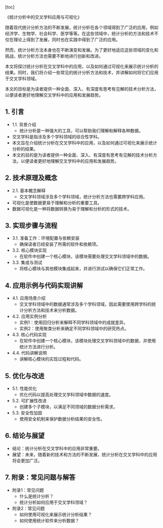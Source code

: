 
[toc]                    
                
                
《统计分析中的交叉学科应用与可视化》

随着现代统计分析方法的不断发展，统计分析在各个领域得到了广泛的应用，例如经济学、生物学、社会科学、医学等等。在这些领域中，统计分析的方法和技术不仅在理论上得到了发展，同时也在实践中得到了广泛的应用。

然而，统计分析方法本身也在不断演变和发展。为了更好地适应这些领域的变化和挑战，统计分析方法也需要不断地进行创新和改进。

本文将探讨统计分析在交叉学科中的应用，以及如何通过可视化来展示统计分析的结果。同时，我们将介绍一些常见的统计分析方法和技术，并讲解如何将它们应用于交叉学科领域。

本文的目标是为读者提供一种全面、深入、有深度有思考有见解的技术分析方法，以便读者更好地理解交叉学科中的应用和发展趋势。

## 1. 引言

- 1.1. 背景介绍
   - 统计分析是一种强大的工具，可以帮助我们理解和解释各种数据。
- 交叉学科是指涉及多个学科领域的综合性学科。
- 本文旨在介绍统计分析在交叉学科中的应用，以及如何通过可视化来展示统计分析的结果。
- 本文的目的是为读者提供一种全面、深入、有深度有思考有见解的技术分析方法，以便读者更好地理解交叉学科中的应用和发展趋势。

## 2. 技术原理及概念

- 2.1. 基本概念解释
   - 交叉学科领域涉及多个学科领域，统计分析方法也需要跨学科应用。
- 可视化是使数据更易于理解和分析的重要工具。
- 数据可视化是一种将数据转换为易于理解和分析的形式的技术。

## 3. 实现步骤与流程

- 3.1. 准备工作：环境配置与依赖安装
   - 确保读者已经安装了所需的软件和依赖项。
- 3.2. 核心模块实现
   - 在软件中创建一个核心模块，该模块需要处理交叉学科领域中的数据。
- 3.3. 集成与测试
   - 将核心模块与其他模块集成起来，并进行测试以确保它们正常工作。

## 4. 应用示例与代码实现讲解

- 4.1. 应用场景介绍
   - 交叉学科领域中的数据通常涉及多个学科领域，因此需要使用跨学科的统计分析方法和技术来分析数据。
- 4.2. 应用实例分析
   - 实例1：使用回归分析来解释不同学科领域中的成就差异。
   - 实例2：使用聚类分析来确定不同学科领域中的研究热点。
- 4.3. 核心代码实现
   - 在软件中创建一个核心模块，该模块处理交叉学科领域中的数据，并使用统计方法进行分析。
- 4.4. 代码讲解说明
   - 讲解核心模块的实现过程和代码。

## 5. 优化与改进

- 5.1. 性能优化
   - 优化代码以提高处理交叉学科领域中数据的速度。
- 5.2. 可扩展性改进
   - 创建多个子模块，以满足不同领域的数据分析需求。
- 5.3. 安全性加固
   - 使用安全机制来保护数据分析结果的安全性。

## 6. 结论与展望

- 结论：统计分析在交叉学科中的应用非常重要。
- 展望：未来，随着新的技术和方法的不断发展，统计分析在交叉学科中的应用将会更加广泛。

## 7. 附录：常见问题与解答

- 附录1：常见问题
   - 什么是统计分析？
   - 统计分析如何应用于交叉学科领域？
- 附录2：常见问题
   - 如何使用可视化来展示统计分析结果？
   - 如何使用统计软件来分析数据？

##

